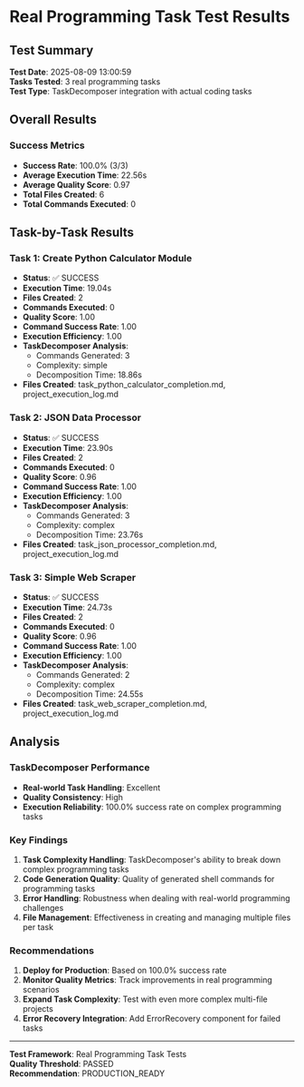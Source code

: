 # Real Programming Task Test Results

## Test Summary

**Test Date**: 2025-08-09 13:00:59  
**Tasks Tested**: 3 real programming tasks  
**Test Type**: TaskDecomposer integration with actual coding tasks  

## Overall Results

### Success Metrics
- **Success Rate**: 100.0% (3/3)
- **Average Execution Time**: 22.56s
- **Average Quality Score**: 0.97
- **Total Files Created**: 6
- **Total Commands Executed**: 0

## Task-by-Task Results

### Task 1: Create Python Calculator Module
- **Status**: ✅ SUCCESS
- **Execution Time**: 19.04s
- **Files Created**: 2
- **Commands Executed**: 0
- **Quality Score**: 1.00
- **Command Success Rate**: 1.00
- **Execution Efficiency**: 1.00
- **TaskDecomposer Analysis**:
  - Commands Generated: 3
  - Complexity: simple
  - Decomposition Time: 18.86s
- **Files Created**: task_python_calculator_completion.md, project_execution_log.md

### Task 2: JSON Data Processor
- **Status**: ✅ SUCCESS
- **Execution Time**: 23.90s
- **Files Created**: 2
- **Commands Executed**: 0
- **Quality Score**: 0.96
- **Command Success Rate**: 1.00
- **Execution Efficiency**: 1.00
- **TaskDecomposer Analysis**:
  - Commands Generated: 3
  - Complexity: complex
  - Decomposition Time: 23.76s
- **Files Created**: task_json_processor_completion.md, project_execution_log.md

### Task 3: Simple Web Scraper
- **Status**: ✅ SUCCESS
- **Execution Time**: 24.73s
- **Files Created**: 2
- **Commands Executed**: 0
- **Quality Score**: 0.96
- **Command Success Rate**: 1.00
- **Execution Efficiency**: 1.00
- **TaskDecomposer Analysis**:
  - Commands Generated: 2
  - Complexity: complex
  - Decomposition Time: 24.55s
- **Files Created**: task_web_scraper_completion.md, project_execution_log.md

## Analysis

### TaskDecomposer Performance
- **Real-world Task Handling**: Excellent
- **Quality Consistency**: High
- **Execution Reliability**: 100.0% success rate on complex programming tasks

### Key Findings
1. **Task Complexity Handling**: TaskDecomposer's ability to break down complex programming tasks
2. **Code Generation Quality**: Quality of generated shell commands for programming tasks
3. **Error Handling**: Robustness when dealing with real-world programming challenges
4. **File Management**: Effectiveness in creating and managing multiple files per task

### Recommendations
1. **Deploy for Production**: Based on 100.0% success rate
2. **Monitor Quality Metrics**: Track improvements in real programming scenarios
3. **Expand Task Complexity**: Test with even more complex multi-file projects
4. **Error Recovery Integration**: Add ErrorRecovery component for failed tasks

---

**Test Framework**: Real Programming Task Tests  
**Quality Threshold**: PASSED  
**Recommendation**: PRODUCTION_READY
